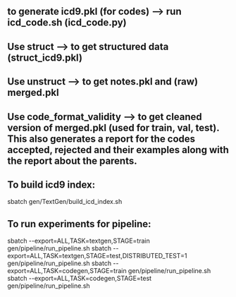 ## to generate icd9.pkl (for codes) --> run icd_code.sh (icd_code.py)

## Use struct --> to get structured data (struct_icd9.pkl)
## Use unstruct --> to get notes.pkl and (raw) merged.pkl
## Use code_format_validity --> to get cleaned version of merged.pkl (used for train, val, test). This also generates a report for the codes accepted, rejected and their examples along with the report about the parents.

## To build icd9 index:
sbatch gen/TextGen/build_icd_index.sh

## To run experiments for pipeline:

sbatch --export=ALL,TASK=textgen,STAGE=train gen/pipeline/run_pipeline.sh
sbatch --export=ALL,TASK=textgen,STAGE=test,DISTRIBUTED_TEST=1 gen/pipeline/run_pipeline.sh
sbatch --export=ALL,TASK=codegen,STAGE=train gen/pipeline/run_pipeline.sh
sbatch --export=ALL,TASK=codegen,STAGE=test gen/pipeline/run_pipeline.sh